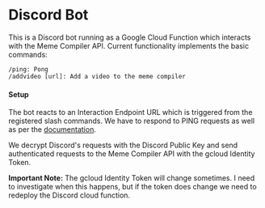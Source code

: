 # Discord Bot

This is a Discord bot running as a Google Cloud Function which interacts with the Meme Compiler API. Current functionality implements the basic commands:

```
/ping: Pong
/addvideo [url]: Add a video to the meme compiler
```

#### Setup

The bot reacts to an Interaction Endpoint URL which is triggered from the registered slash commands. We have to respond to PING requests as well as per the [documentation](https://discord.com/developers/docs/interactions/overview#setting-up-an-endpoint-acknowledging-ping-requests).

We decrypt Discord's requests with the Discord Public Key and send authenticated requests to the Meme Compiler API with the gcloud Identity Token.

**Important Note:** The gcloud Identity Token will change sometimes. I need to investigate when this happens, but if the token does change we need to redeploy the Discord cloud function.